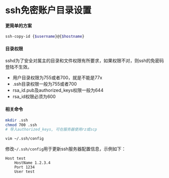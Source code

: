 # ssh免密账户目录设置

#### 更简单的方案
```bash
ssh-copy-id {$username}@{$hostname}
```

#### 目录权限
sshd为了安全对属主的目录和文件权限有所要求，如果权限不对，则ssh的免密码登陆不生效。

- 用户目录权限为755或者700，就是不能是77x
- .ssh目录权限一般为755或者700
- rsa_id.pub及authorized_keys权限一般为644
- rsa_id权限必须为600

#### 相关命令
```bash
mkdir .ssh
chmod 700 .ssh
# 导入authorized_keys, 可在服务器使用rz或scp

vim ~/.ssh/config
```

修改`~/.ssh/config`用于更新ssh服务器配置信息，示例如下：
```config
Host test
    HostName 1.2.3.4
    Port 1234
    User test
```

